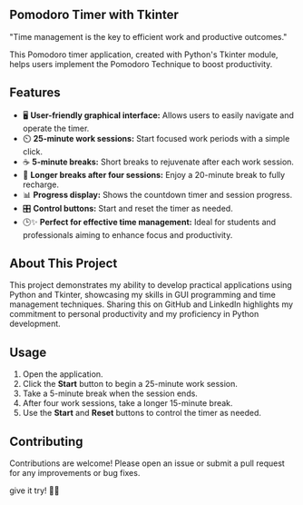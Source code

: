 ## Pomodoro Timer with Tkinter

"Time management is the key to efficient work and productive outcomes."

 This Pomodoro timer application, created with Python's Tkinter module, helps users implement the Pomodoro Technique to boost productivity. 

## Features

- 🖥️ **User-friendly graphical interface:** Allows users to easily navigate and operate the timer.
- ⏲️ **25-minute work sessions:** Start focused work periods with a simple click.
- ☕ **5-minute breaks:** Short breaks to rejuvenate after each work session.
- 🔁 **Longer breaks after four sessions:** Enjoy a 20-minute break to fully recharge.
- 📊 **Progress display:** Shows the countdown timer and session progress.
- 🎛️ **Control buttons:** Start and reset the timer as needed.
- 🕒✨ **Perfect for effective time management:** Ideal for students and professionals aiming to enhance focus and productivity.

## About This Project

This project demonstrates my ability to develop practical applications using Python and Tkinter, showcasing my skills in GUI programming and time management techniques. Sharing this on GitHub and LinkedIn highlights my commitment to personal productivity and my proficiency in Python development.

## Usage

1. Open the application.
2. Click the **Start** button to begin a 25-minute work session.
3. Take a 5-minute break when the session ends.
4. After four work sessions, take a longer 15-minute break.
5. Use the **Start** and **Reset** buttons to control the timer as needed.

## Contributing

Contributions are welcome! Please open an issue or submit a pull request for any improvements or bug fixes.


give it try! 🤩🙌

